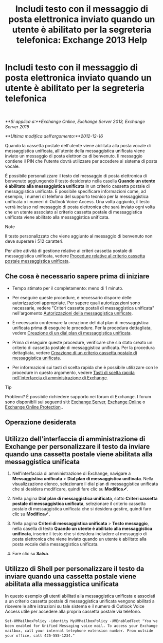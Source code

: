 ﻿---
title: 'Includi testo con il messaggio di posta elettronica inviato quando un utente è abilitato per la segreteria telefonica: Exchange 2013 Help'
TOCTitle: Includi testo con il messaggio di posta elettronica inviato quando un utente è abilitato per la segreteria telefonica
ms:assetid: 3e8292fb-0cdb-445d-8048-a59af7c38d63
ms:mtpsurl: https://technet.microsoft.com/it-it/library/Bb201679(v=EXCHG.150)
ms:contentKeyID: 51407363
ms.date: 05/22/2018
mtps_version: v=EXCHG.150
ms.translationtype: MT
---

# Includi testo con il messaggio di posta elettronica inviato quando un utente è abilitato per la segreteria telefonica

 

_**Si applica a:**Exchange Online, Exchange Server 2013, Exchange Server 2016_

_**Ultima modifica dell'argomento:**2012-12-16_

Quando la cassetta postale dell'utente viene abilitata alla posta vocale di messaggistica unificata, all'utente della messaggistica unificata viene inviato un messaggio di posta elettronica di benvenuto. Il messaggio contiene il PIN che l'utente dovrà utilizzare per accedere al sistema di posta vocale.

È possibile personalizzare il testo del messaggio di posta elettronica di benvenuto aggiungendo il testo desiderato nella casella **Quando un utente è abilitato alla messaggistica unificata** in un criterio cassetta postale di messaggistica unificata. È possibile specificare informazioni come, ad esempio, i numeri di telefono del supporto tecnico per la messaggistica unificata o i numeri di Outlook Voice Access. Una volta aggiunto, il testo verrà incluso nel messaggio di posta elettronica che sarà inviato ogni volta che un utente associato al criterio cassetta postale di messaggistica unificata viene abilitato alla messaggistica unificata.


> [!NOTE]
> Il testo personalizzato che viene aggiunto al messaggio di benvenuto non deve superare i 512 caratteri.



Per altre attività di gestione relative ai criteri cassetta postale di messaggistica unificata, vedere [Procedure relative al criterio cassetta postale messaggistica unificata](um-mailbox-policy-procedures-exchange-2013-help.md).

## Che cosa è necessario sapere prima di iniziare

  - Tempo stimato per il completamento: meno di 1 minuto.

  - Per eseguire queste procedure, è necessario disporre delle autorizzazioni appropriate. Per sapere quali autorizzazioni sono necessarie, vedere "Criteri cassette postali di messaggistica unificata" nell'argomento [Autorizzazioni della messaggistica unificate](unified-messaging-permissions-exchange-2013-help.md).

  - È necessario confermare la creazione del dial plan di messaggistica unificata prima di eseguire le procedure. Per la procedura dettagliata, vedere [Creazione di un dial plan di messaggistica unificata](create-a-um-dial-plan-exchange-2013-help.md).

  - Prima di eseguire queste procedure, verificare che sia stato creato un criterio di cassetta postale di messaggistica unificata. Per la procedura dettagliata, vedere [Creazione di un criterio cassetta postale di messaggistica unificata](create-a-um-mailbox-policy-exchange-2013-help.md).

  - Per informazioni sui tasti di scelta rapida che è possibile utilizzare con le procedure in questo argomento, vedere [Tasti di scelta rapida nell'interfaccia di amministrazione di Exchange](keyboard-shortcuts-in-the-exchange-admin-center-exchange-online-protection-help.md).


> [!TIP]
> Problemi? È possibile richiedere supporto nei forum di Exchange. I forum sono disponibili sui seguenti siti: <A href="https://go.microsoft.com/fwlink/p/?linkid=60612">Exchange Server</A>, <A href="https://go.microsoft.com/fwlink/p/?linkid=267542">Exchange Online</A> o <A href="https://go.microsoft.com/fwlink/p/?linkid=285351">Exchange Online Protection</A>..



## Operazione desiderata

## Utilizzo dell'interfaccia di amministrazione di Exchange per personalizzare il testo da inviare quando una cassetta postale viene abilitata alla messaggistica unificata

1.  Nell'interfaccia di amministrazione di Exchange, navigare a **Messaggistica unificata** \> **Dial plan di messaggistica unificata**. Nella visualizzazione elenco, selezionare il dial plan di messaggistica unificata che si desidera modificare, quindi fare clic su **Modifica**![Icona Modifica](images/JJ218640.6f53ccb2-1f13-4c02-bea0-30690e6ea71d(EXCHG.150).gif "Icona Modifica").

2.  Nella pagina **Dial plan di messaggistica unificata**, sotto **Criteri cassetta postale di messaggistica unificata**, selezionare il criterio cassetta postale di messaggistica unificata che si desidera gestire, quindi fare clic su **Modifica**![Icona Modifica](images/JJ218640.6f53ccb2-1f13-4c02-bea0-30690e6ea71d(EXCHG.150).gif "Icona Modifica").

3.  Nella pagina **Criteri di messaggistica unificata** \> **Testo messaggio**, nella casella di testo **Quando un utente è abilitato alla messaggistica unificata**, inserire il testo che si desidera includere al messaggio di posta elettronica che viene inviato quando un utente è abilitato alla posta vocale della messaggistica unificata.

4.  Fare clic su **Salva**.

## Utilizzo di Shell per personalizzare il testo da inviare quando una cassetta postale viene abilitata alla messaggistica unificata

In questo esempio gli utenti abilitati alla messaggistica unificata e associati a un criterio cassetta postale di messaggistica unificata vengono abilitati a ricevere le altre istruzioni su tale sistema e il numero di Outlook Voice Access utile per accedere alla propria cassetta postale via telefono.

    Set-UMMailboxPolicy -identity MyUMMailboxPolicy -UMEnabledText "You've been enabled for Unified Messaging voice mail. To access your Exchange mailbox, call your internal telephone extension number. From outside your office, call 425-555-1234."

